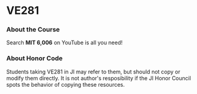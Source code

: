 # VE281
### About the Course
Search **MIT 6,006** on YouTube is all you need!

### About Honor Code
Students taking VE281 in JI may refer to them, but should not copy or modify them directly. It is not author's resposibility if the JI Honor Council spots the behavior of copying these resources.
